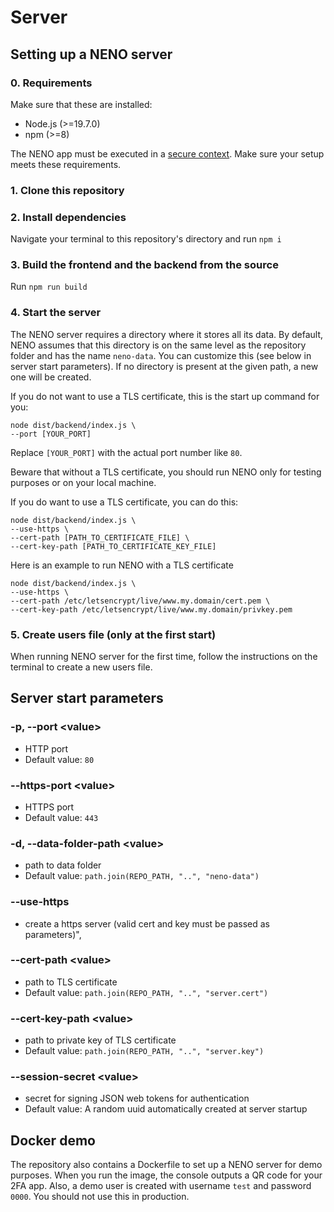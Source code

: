 # Server

## Setting up a NENO server

### 0. Requirements

Make sure that these are installed:

* Node.js (>=19.7.0)
* npm (>=8)

The NENO app must be executed in a
[secure context](https://developer.mozilla.org/en-US/docs/Web/Security/Secure_Contexts). 
Make sure your setup meets these requirements.

### 1. Clone this repository

### 2. Install dependencies
Navigate your terminal to this repository's directory and run `npm i`

### 3. Build the frontend and the backend from the source
Run `npm run build`

### 4. Start the server

The NENO server requires a directory where it stores all its data. By default, NENO assumes that this directory is on the same level as the repository folder and has the name `neno-data`. You can customize this (see below in server start parameters). If no directory is present at the given path, a new one will be created.

If you do not want to use a TLS certificate, this is the start up command for you:

```
node dist/backend/index.js \
--port [YOUR_PORT]
```
Replace `[YOUR_PORT]` with the actual port number like `80`.

Beware that without a TLS certificate, you should run NENO only for testing purposes or on your local machine.

If you do want to use a TLS certificate, you can do this:

```
node dist/backend/index.js \
--use-https \
--cert-path [PATH_TO_CERTIFICATE_FILE] \
--cert-key-path [PATH_TO_CERTIFICATE_KEY_FILE]
```

Here is an example to run NENO with a TLS certificate 

```
node dist/backend/index.js \
--use-https \
--cert-path /etc/letsencrypt/live/www.my.domain/cert.pem \
--cert-key-path /etc/letsencrypt/live/www.my.domain/privkey.pem
```

### 5. Create users file (only at the first start)

When running NENO server for the first time, follow the instructions on the terminal to create a new users file.


## Server start parameters

### -p, --port \<value>
* HTTP port
* Default value: `80`

### --https-port \<value>
* HTTPS port
* Default value: `443`

### -d, --data-folder-path \<value>
* path to data folder
* Default value: `path.join(REPO_PATH, "..", "neno-data")`

### --use-https
* create a https server (valid cert and key must be passed as parameters)",

### --cert-path \<value>
* path to TLS certificate
* Default value: `path.join(REPO_PATH, "..", "server.cert")`

### --cert-key-path \<value>
* path to private key of TLS certificate
* Default value: `path.join(REPO_PATH, "..", "server.key")`

### --session-secret \<value>
* secret for signing JSON web tokens for authentication
* Default value: A random uuid automatically created at server startup

## Docker demo

The repository also contains a Dockerfile to set up a NENO server for demo
purposes. When you run the image, the console outputs a QR code for your 2FA
app. Also, a demo user is created with username `test` and password `0000`.
You should not use this in production.